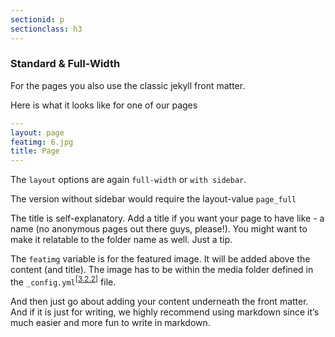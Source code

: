 ```yaml
---
sectionid: p
sectionclass: h3
---
```

### Standard &amp; Full-Width

For the pages you also use the classic jekyll front matter.

Here is what it looks like for one of our pages

```yml
---
layout: page
featimg: 6.jpg
title: Page
---
```

The `layout` options are again `full-width` or `with sidebar`.

The version without sidebar would require the layout-value `page_full`

The title is self-explanatory. Add a title  if you want your page to have like - a name (no anonymous pages out there guys, please!). You might want to make it relatable to the folder name as well. Just a tip.

The `featimg` variable is for the featured image. It will be added above the content (and title). The image has to be within the media folder defined in the `_config.yml`<sup>[[3.2.2](#dir)]</sup> file.

And then just go about adding your content underneath the front matter. And if it is just for writing, we highly recommend using markdown since it’s much easier and more fun to write in markdown.